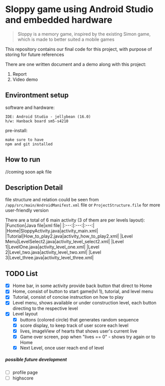 # Sloppy game using Android Studio and embedded hardware

> Sloppy is a memory game, inspired by the existing Simon game, which is made to better suited a mobile games

This repository contains our final code for this project, with purpose of storing for future references

There are one written document and a demo along with this project:
1. Report
2. Video demo

## Environtment setup
software and hardware:
```
IDE: Android Studio - jellybean (16.0)
h/w: Hanback board sm5-s4210
```
pre-install:
```
make sure to have
npm and git installed
```

## How to run
//coming soon apk file

## Description Detail

file structure and relation could be seen from `/app/src/main/AndroidManifest.xml` file 
or `ProjectStructure.file` for more user-friendly version

There are a total of 6 main activity (3 of them are per levels layout):
|Function|Java file|xml file|
|:---:|:---:|:---:|
|Home|SloppyActivity.java|activity_main.xml|
|Tutorial|How_to_play2.java|activity_how_to_play2.xml|
|Level Menu|LevelSelect2.java|activity_level_select2.xml|
|Level 1|LevelOne.java|activity_level_one.xml|
|Level 2|Level_two.java|activity_level_two.xml|
|Level 3|Level_three.java|activity_level_three.xml|

## TODO List

- [X] Home bar, in some activity provide back button that direct to Home
- [x] Home, consist of button to start game(lvl 1), tutorial, and level menu
- [x] Tutorial, consist of concise instruction on how to play
- [x] Level menu, shows available or under construction level, each button directing to the respective level
- [x] Level layout
  - [x] buttons (colored circle) that generates random sequence 
  - [x] score display, to keep track of user score each level
  - [x] lives, imageView of hearts that shows user's current live
  - [x] Game over screen, pop when "lives == 0" - shows try again or to Home
  - [x] Next Level, once user reach end of level

##### *possible future development*
- [ ] profile page
- [ ] highscore
